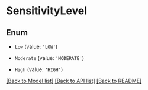 # SensitivityLevel


## Enum

* `Low` (value: `'LOW'`)

* `Moderate` (value: `'MODERATE'`)

* `High` (value: `'HIGH'`)

[[Back to Model list]](../README.md#documentation-for-models) [[Back to API list]](../README.md#documentation-for-api-endpoints) [[Back to README]](../README.md)
